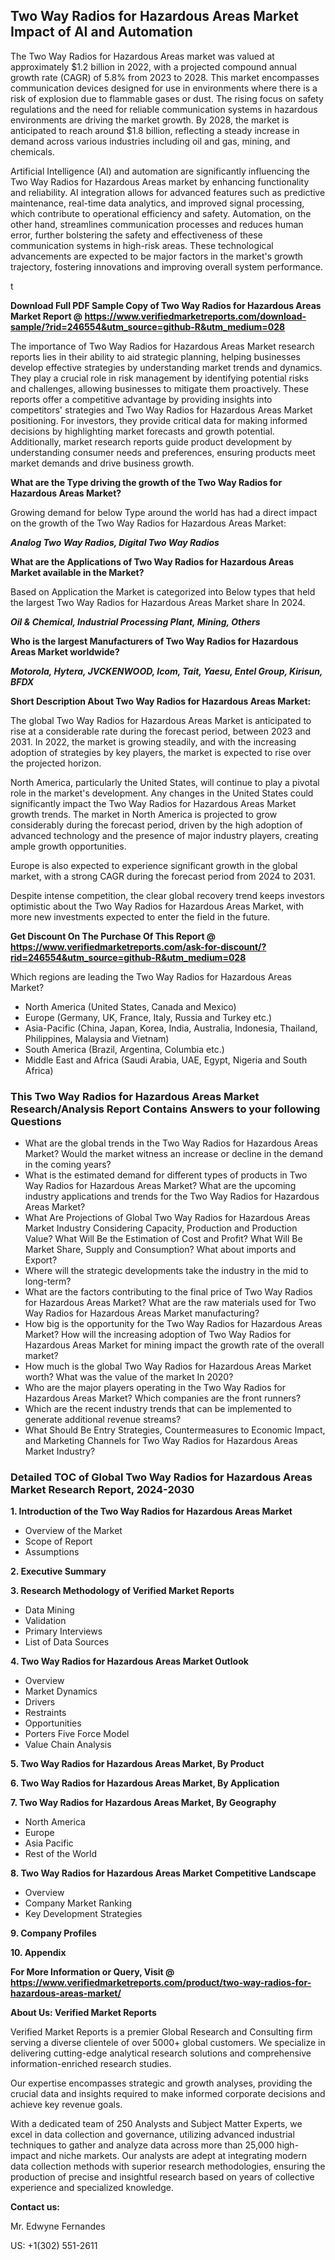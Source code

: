 <h2>Two Way Radios for Hazardous Areas Market Impact of AI and Automation</h2><p>The Two Way Radios for Hazardous Areas market was valued at approximately $1.2 billion in 2022, with a projected compound annual growth rate (CAGR) of 5.8% from 2023 to 2028. This market encompasses communication devices designed for use in environments where there is a risk of explosion due to flammable gases or dust. The rising focus on safety regulations and the need for reliable communication systems in hazardous environments are driving the market growth. By 2028, the market is anticipated to reach around $1.8 billion, reflecting a steady increase in demand across various industries including oil and gas, mining, and chemicals.</p><p>Artificial Intelligence (AI) and automation are significantly influencing the Two Way Radios for Hazardous Areas market by enhancing functionality and reliability. AI integration allows for advanced features such as predictive maintenance, real-time data analytics, and improved signal processing, which contribute to operational efficiency and safety. Automation, on the other hand, streamlines communication processes and reduces human error, further bolstering the safety and effectiveness of these communication systems in high-risk areas. These technological advancements are expected to be major factors in the market's growth trajectory, fostering innovations and improving overall system performance.</p>t</p><p id="" class=""><strong>Download Full PDF Sample Copy of Two Way Radios for Hazardous Areas Market Report @ <a href="https://www.verifiedmarketreports.com/download-sample/?rid=246554&utm_source=github-R&utm_medium=028" target="_blank">https://www.verifiedmarketreports.com/download-sample/?rid=246554&utm_source=github-R&utm_medium=028</a></strong></p><p>The importance of&nbsp;Two Way Radios for Hazardous Areas Market research reports lies in their ability to aid strategic planning, helping businesses develop effective strategies by understanding market trends and dynamics. They play a crucial role in risk management by identifying potential risks and challenges, allowing businesses to mitigate them proactively. These reports offer a competitive advantage by providing insights into competitors' strategies and Two Way Radios for Hazardous Areas Market positioning. For investors, they provide critical data for making informed decisions by highlighting market forecasts and growth potential. Additionally, market research reports guide product development by understanding consumer needs and preferences, ensuring products meet market demands and drive business growth.</p><p><strong>What are the&nbsp;Type driving the growth of the Two Way Radios for Hazardous Areas Market?</strong></p><p id="" class="">Growing demand for below Type around the world has had a direct impact on the growth of the Two Way Radios for Hazardous Areas Market:</p><em><strong>Analog Two Way Radios, Digital Two Way Radios</strong></em></p><strong>What are the&nbsp;Applications&nbsp;of Two Way Radios for Hazardous Areas Market available in the Market?</strong></p><p id="" class="">Based on Application the Market is categorized into Below types that held the largest Two Way Radios for Hazardous Areas Market share In 2024.</p><em><strong>Oil & Chemical, Industrial Processing Plant, Mining, Others</strong></em></p><strong>Who is the largest Manufacturers of Two Way Radios for Hazardous Areas Market worldwide?</strong></p><p><em><strong>Motorola, Hytera, JVCKENWOOD, Icom, Tait, Yaesu, Entel Group, Kirisun, BFDX</strong></em></p><p id="" class=""><strong>Short Description About Two Way Radios for Hazardous Areas Market:</strong></p><p>The global Two Way Radios for Hazardous Areas Market is anticipated to rise at a considerable rate during the forecast period, between 2023 and 2031. In 2022, the market is growing steadily, and with the increasing adoption of strategies by key players, the market is expected to rise over the projected horizon.</p><p>North America, particularly the United States, will continue to play a pivotal role in the market's development. Any changes in the United States could significantly impact the Two Way Radios for Hazardous Areas Market growth trends. The market in North America is projected to grow considerably during the forecast period, driven by the high adoption of advanced technology and the presence of major industry players, creating ample growth opportunities.</p><p>Europe is also expected to experience significant growth in the global market, with a strong CAGR during the forecast period from 2024 to 2031.</p><p>Despite intense competition, the clear global recovery trend keeps investors optimistic about the Two Way Radios for Hazardous Areas Market, with more new investments expected to enter the field in the future.</p><p id="" class=""><strong>Get Discount On The Purchase Of This Report @ <a href="https://www.verifiedmarketreports.com/ask-for-discount/?rid=246554&utm_source=github-R&utm_medium=028" target="_blank">https://www.verifiedmarketreports.com/ask-for-discount/?rid=246554&utm_source=github-R&utm_medium=028</a></strong></p>Which regions are leading the Two Way Radios for Hazardous Areas Market?</p><ul><li>North America (United States, Canada and Mexico)</li><li>Europe (Germany, UK, France, Italy, Russia and Turkey etc.)</li><li>Asia-Pacific (China, Japan, Korea, India, Australia, Indonesia, Thailand, Philippines, Malaysia and Vietnam)</li><li>South America (Brazil, Argentina, Columbia etc.)</li><li>Middle East and Africa (Saudi Arabia, UAE, Egypt, Nigeria and South Africa)</li></ul><h3 id="" class="">This Two Way Radios for Hazardous Areas Market Research/Analysis Report Contains Answers to your following Questions</h3><ul><li>What are the global trends in the Two Way Radios for Hazardous Areas Market? Would the market witness an increase or decline in the demand in the coming years?</li><li>What is the estimated demand for different types of products in Two Way Radios for Hazardous Areas Market? What are the upcoming industry applications and trends for the Two Way Radios for Hazardous Areas Market?</li><li>What Are Projections of Global Two Way Radios for Hazardous Areas Market Industry Considering Capacity, Production and Production Value? What Will Be the Estimation of Cost and Profit? What Will Be Market Share, Supply and Consumption? What about imports and Export?</li><li>Where will the strategic developments take the industry in the mid to long-term?</li><li>What are the factors contributing to the final price of Two Way Radios for Hazardous Areas Market? What are the raw materials used for Two Way Radios for Hazardous Areas Market manufacturing?</li><li>How big is the opportunity for the Two Way Radios for Hazardous Areas Market? How will the increasing adoption of Two Way Radios for Hazardous Areas Market for mining impact the growth rate of the overall market?</li><li>How much is the global Two Way Radios for Hazardous Areas Market worth? What was the value of the market In 2020?</li><li>Who are the major players operating in the Two Way Radios for Hazardous Areas Market? Which companies are the front runners?</li><li>Which are the recent industry trends that can be implemented to generate additional revenue streams?</li><li>What Should Be Entry Strategies, Countermeasures to Economic Impact, and Marketing Channels for Two Way Radios for Hazardous Areas Market Industry?</li></ul><h3 id="" class="">Detailed TOC of Global Two Way Radios for Hazardous Areas Market Research Report, 2024-2030</h3><p id="" class=""><strong>1. Introduction of the Two Way Radios for Hazardous Areas Market</strong></p><ul><li>Overview of the Market</li><li>Scope of Report</li><li>Assumptions</li></ul><p id="" class=""><strong>2. Executive Summary</strong></p><p id="" class=""><strong>3. Research Methodology of Verified Market Reports</strong></p><ul><li>Data Mining</li><li>Validation</li><li>Primary Interviews</li><li>List of Data Sources</li></ul><p id="" class=""><strong>4. Two Way Radios for Hazardous Areas Market Outlook</strong></p><ul><li>Overview</li><li>Market Dynamics</li><li>Drivers</li><li>Restraints</li><li>Opportunities</li><li>Porters Five Force Model</li><li>Value Chain Analysis</li></ul><p id="" class=""><strong>5. Two Way Radios for Hazardous Areas Market, By Product</strong></p><p id="" class=""><strong>6. Two Way Radios for Hazardous Areas Market, By Application</strong></p><p id="" class=""><strong>7. Two Way Radios for Hazardous Areas Market, By Geography</strong></p><ul><li>North America</li><li>Europe</li><li>Asia Pacific</li><li>Rest of the World</li></ul><p id="" class=""><strong>8. Two Way Radios for Hazardous Areas Market Competitive Landscape</strong></p><ul><li>Overview</li><li>Company Market Ranking</li><li>Key Development Strategies</li></ul><p id="" class=""><strong>9. Company Profiles</strong></p><p id="" class=""><strong>10. Appendix</strong></p><p id="" class=""><strong>For More Information or Query, Visit @ <a href="https://www.verifiedmarketreports.com/product/two-way-radios-for-hazardous-areas-market/" target="_blank">https://www.verifiedmarketreports.com/product/two-way-radios-for-hazardous-areas-market/</a></strong></p><p id="" class=""><strong>About Us: Verified Market Reports</strong></p><p id="" class="">Verified Market Reports is a premier Global Research and Consulting firm serving a diverse clientele of over 5000+ global customers. We specialize in delivering cutting-edge analytical research solutions and comprehensive information-enriched research studies.</p><p id="" class="">Our expertise encompasses strategic and growth analyses, providing the crucial data and insights required to make informed corporate decisions and achieve key revenue goals.</p><p id="" class="">With a dedicated team of 250 Analysts and Subject Matter Experts, we excel in data collection and governance, utilizing advanced industrial techniques to gather and analyze data across more than 25,000 high-impact and niche markets. Our analysts are adept at integrating modern data collection methods with superior research methodologies, ensuring the production of precise and insightful research based on years of collective experience and specialized knowledge.</p><p id="" class=""><strong>Contact us:</strong></p><p id="" class="">Mr. Edwyne Fernandes</p><p id="" class="">US: +1(302) 551-2611</p>